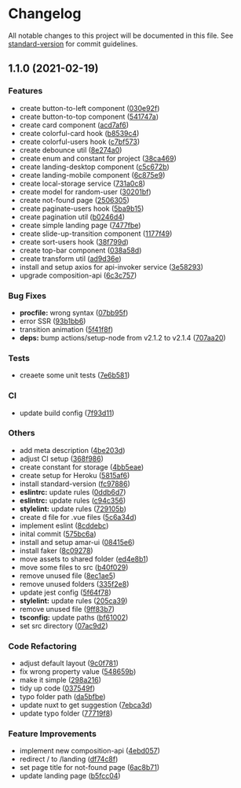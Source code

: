 # Changelog

All notable changes to this project will be documented in this file. See [standard-version](https://github.com/conventional-changelog/standard-version) for commit guidelines.

## 1.1.0 (2021-02-19)


### Features

* create button-to-left component ([030e92f](https://github.com/andriannus/phone-book-nuxt/commit/030e92f7f2339267627f5efa79a60c1f9246d288))
* create button-to-top component ([541747a](https://github.com/andriannus/phone-book-nuxt/commit/541747a8eb68f68086e2c3687ad98f32e0a3e781))
* create card component ([acd7af6](https://github.com/andriannus/phone-book-nuxt/commit/acd7af6aec2913f21408d8672029abaae8310913))
* create colorful-card hook ([b8539c4](https://github.com/andriannus/phone-book-nuxt/commit/b8539c46b01f52061a413fb7c1d70d39da42cf54))
* create colorful-users hook ([c7bf573](https://github.com/andriannus/phone-book-nuxt/commit/c7bf573189c30290648b307e95eaf99e396efa3d))
* create debounce util ([8e274a0](https://github.com/andriannus/phone-book-nuxt/commit/8e274a07be8b3511e2fd92ff0103c31c1d760d72))
* create enum and constant for project ([38ca469](https://github.com/andriannus/phone-book-nuxt/commit/38ca4690a360f3ff18b2a5e8c4632e19388df34d))
* create landing-desktop component ([c5c672b](https://github.com/andriannus/phone-book-nuxt/commit/c5c672b9ce84caf7048d4241e7a6c2a39d9f98cf))
* create landing-mobile component ([6c875e9](https://github.com/andriannus/phone-book-nuxt/commit/6c875e9d5a1ed53ddf97fe26cb7e809b2f1187ff))
* create local-storage service ([731a0c8](https://github.com/andriannus/phone-book-nuxt/commit/731a0c8622472e432c8e9d678cd9896a9c80b2b8))
* create model for random-user ([30201bf](https://github.com/andriannus/phone-book-nuxt/commit/30201bfa4914c028e534eb55cf14cc17c8d4fbed))
* create not-found page ([2506305](https://github.com/andriannus/phone-book-nuxt/commit/25063054780f38974925a27c09b95fdda17cb600))
* create paginate-users hook ([5ba9b15](https://github.com/andriannus/phone-book-nuxt/commit/5ba9b1558eb3fefddf5271f10c6b34fe752e9530))
* create pagination util ([b0246d4](https://github.com/andriannus/phone-book-nuxt/commit/b0246d4ca3081435fb578730dc12a69ba4ea9932))
* create simple landing page ([7477fbe](https://github.com/andriannus/phone-book-nuxt/commit/7477fbe70bc2a896b9e996f5d4f1abffe3391abd))
* create slide-up-transition component ([1177f49](https://github.com/andriannus/phone-book-nuxt/commit/1177f49e1dddd7c89aaae2c40db6ebb8c389c9f7))
* create sort-users hook ([38f799d](https://github.com/andriannus/phone-book-nuxt/commit/38f799d864fbe764337888abd07bdd2660bfccff))
* create top-bar component ([038a58d](https://github.com/andriannus/phone-book-nuxt/commit/038a58d57b373afef05dcf48debed47dd0152548))
* create transform util ([ad9d36e](https://github.com/andriannus/phone-book-nuxt/commit/ad9d36e1230b86595dd5cb40d970a7c211d2cf1c))
* install and setup axios for api-invoker service ([3e58293](https://github.com/andriannus/phone-book-nuxt/commit/3e58293be4a1f0ef6303a6607046a6bd2d078221))
* upgrade composition-api ([6c3c757](https://github.com/andriannus/phone-book-nuxt/commit/6c3c7578022216cb144b87a06241840765c12bbd))


### Bug Fixes

* **procfile:** wrong syntax ([07bb95f](https://github.com/andriannus/phone-book-nuxt/commit/07bb95f5d6621bda2ec79a447562a25ad007565e))
* error SSR ([93b1bb6](https://github.com/andriannus/phone-book-nuxt/commit/93b1bb6e901426ca6fc6c79f38ce21ad1ff3ad6b))
* transition animation ([5f41f8f](https://github.com/andriannus/phone-book-nuxt/commit/5f41f8f22b32f9cf4c3c2533d6646f72c25e1c52))
* **deps:** bump actions/setup-node from v2.1.2 to v2.1.4 ([707aa20](https://github.com/andriannus/phone-book-nuxt/commit/707aa20aba9abecb37078da9ff9bdd912ac82761))


### Tests

* creaete some unit tests ([7e6b581](https://github.com/andriannus/phone-book-nuxt/commit/7e6b5813ec37c5d81b7692477f5e63fe22fea29a))


### CI

* update build config ([7f93d11](https://github.com/andriannus/phone-book-nuxt/commit/7f93d11a9193f09fe1e152b6059c33e41287e607))


### Others

* add meta description ([4be203d](https://github.com/andriannus/phone-book-nuxt/commit/4be203de3403bad1371dc05d0ee179e782dedbc5))
* adjust CI setup ([368f986](https://github.com/andriannus/phone-book-nuxt/commit/368f9867be84a6ccd44b0d34740c9892e79c4590))
* create constant for storage ([4bb5eae](https://github.com/andriannus/phone-book-nuxt/commit/4bb5eaedd84652541befbe22db08acfe44bde61d))
* create setup for Heroku ([5815af6](https://github.com/andriannus/phone-book-nuxt/commit/5815af67df5eb61cac34e37bc2b03b3d7df84744))
* install standard-version ([fc97886](https://github.com/andriannus/phone-book-nuxt/commit/fc978861e662f5812a40b9d1f8432d729db67c90))
* **eslintrc:** update rules ([0ddb6d7](https://github.com/andriannus/phone-book-nuxt/commit/0ddb6d7f89d9b2b02ce496d0293f3d015ae78ff1))
* **eslintrc:** update rules ([c94c356](https://github.com/andriannus/phone-book-nuxt/commit/c94c35610562fbe81aafe3fb900fd379217e4977))
* **stylelint:** update rules ([729105b](https://github.com/andriannus/phone-book-nuxt/commit/729105ba79edac9cfe760ad05d0d4ca64a637148))
* create d file for .vue files ([5c6a34d](https://github.com/andriannus/phone-book-nuxt/commit/5c6a34de9f1eadce5b77844896fc0989ea9d0e8b))
* implement eslint ([8cddebc](https://github.com/andriannus/phone-book-nuxt/commit/8cddebca68f1c519c0839a18ff4e116abfff7196))
* inital commit ([575bc6a](https://github.com/andriannus/phone-book-nuxt/commit/575bc6aeefe7cd2e27ba6af45e319a82f75fc270))
* install and setup amar-ui ([08415e6](https://github.com/andriannus/phone-book-nuxt/commit/08415e60bf02bd124cd675af9fd008823280ba4a))
* install faker ([8c09278](https://github.com/andriannus/phone-book-nuxt/commit/8c0927864cd21365c5df3fdbbbc7df01c987bbb3))
* move assets to shared folder ([ed4e8b1](https://github.com/andriannus/phone-book-nuxt/commit/ed4e8b164ceac641c26a9c97b16386786c89bcd2))
* move some files to src ([b40f029](https://github.com/andriannus/phone-book-nuxt/commit/b40f0291cd512eb78c27b451880f47bd9dce31cf))
* remove unused file ([8ec1ae5](https://github.com/andriannus/phone-book-nuxt/commit/8ec1ae530fd6c055845b39c56dae7d8a115bbff1))
* remove unused folders ([335f2e8](https://github.com/andriannus/phone-book-nuxt/commit/335f2e87092ee193d9a1242af4d2459cdab680d4))
* update jest config ([5f64f78](https://github.com/andriannus/phone-book-nuxt/commit/5f64f782842ae44d2c24ceede4b792af3dbe403b))
* **stylelint:** update rules ([205ca39](https://github.com/andriannus/phone-book-nuxt/commit/205ca39c6e181ba7617bd08b8bf806967a28dc61))
* remove unused file ([9ff83b7](https://github.com/andriannus/phone-book-nuxt/commit/9ff83b7989a118f88ff3cbdfcd00164252dc170e))
* **tsconfig:** update paths ([bf61002](https://github.com/andriannus/phone-book-nuxt/commit/bf61002ff20ef7fa6c4f64473871f58f44823ff2))
* set src directory ([07ac9d2](https://github.com/andriannus/phone-book-nuxt/commit/07ac9d2454bb1edc6f44e499c6126c87de2879f2))


### Code Refactoring

* adjust default layout ([9c0f781](https://github.com/andriannus/phone-book-nuxt/commit/9c0f78114b722c8b1142254fcd1e77ba8707a4dd))
* fix wrong property value ([548659b](https://github.com/andriannus/phone-book-nuxt/commit/548659b69bf7e76ac7ed81f790f1980c7e931cfa))
* make it simple ([298a216](https://github.com/andriannus/phone-book-nuxt/commit/298a216f9a5176783a5b584025faf41a19cc0c59))
* tidy up code ([037549f](https://github.com/andriannus/phone-book-nuxt/commit/037549f305ea85c67b1ce0e5489dd4c2d0052a62))
* typo folder path ([da5bfbe](https://github.com/andriannus/phone-book-nuxt/commit/da5bfbe88736c8e6bddd50a8cea49d51aac3faa7))
* update nuxt to get suggestion ([7ebca3d](https://github.com/andriannus/phone-book-nuxt/commit/7ebca3d8c98a6a58991f97ec3d34d48c9f4bbad8))
* update typo folder ([77719f8](https://github.com/andriannus/phone-book-nuxt/commit/77719f87ef0accf2299ba510cc0d1e1b807cfab2))


### Feature Improvements

* implement new composition-api ([4ebd057](https://github.com/andriannus/phone-book-nuxt/commit/4ebd057208d89661670a088aa4de70789a529180))
* redirect / to /landing ([df74c8f](https://github.com/andriannus/phone-book-nuxt/commit/df74c8f369f6aafd0f34f1aca124b0a798d10fc8))
* set page title for not-found page ([6ac8b71](https://github.com/andriannus/phone-book-nuxt/commit/6ac8b710e070b465837b95d05f68ef7242f16fd9))
* update landing page ([b5fcc04](https://github.com/andriannus/phone-book-nuxt/commit/b5fcc0439d420791043db32cf9a5e621aecec72a))
